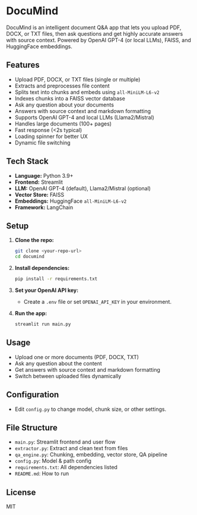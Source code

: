 # DocuMind

DocuMind is an intelligent document Q&A app that lets you upload PDF, DOCX, or TXT files, then ask questions and get highly accurate answers with source context. Powered by OpenAI GPT-4 (or local LLMs), FAISS, and HuggingFace embeddings.

## Features
- Upload PDF, DOCX, or TXT files (single or multiple)
- Extracts and preprocesses file content
- Splits text into chunks and embeds using `all-MiniLM-L6-v2`
- Indexes chunks into a FAISS vector database
- Ask any question about your documents
- Answers with source context and markdown formatting
- Supports OpenAI GPT-4 and local LLMs (Llama2/Mistral)
- Handles large documents (100+ pages)
- Fast response (<2s typical)
- Loading spinner for better UX
- Dynamic file switching

## Tech Stack
- **Language:** Python 3.9+
- **Frontend:** Streamlit
- **LLM:** OpenAI GPT-4 (default), Llama2/Mistral (optional)
- **Vector Store:** FAISS
- **Embeddings:** HuggingFace `all-MiniLM-L6-v2`
- **Framework:** LangChain

## Setup
1. **Clone the repo:**
   ```bash
   git clone <your-repo-url>
   cd documind
   ```
2. **Install dependencies:**
   ```bash
   pip install -r requirements.txt
   ```
3. **Set your OpenAI API key:**
   - Create a `.env` file or set `OPENAI_API_KEY` in your environment.

4. **Run the app:**
   ```bash
   streamlit run main.py
   ```

## Usage
- Upload one or more documents (PDF, DOCX, TXT)
- Ask any question about the content
- Get answers with source context and markdown formatting
- Switch between uploaded files dynamically

## Configuration
- Edit `config.py` to change model, chunk size, or other settings.

## File Structure
- `main.py`: Streamlit frontend and user flow
- `extractor.py`: Extract and clean text from files
- `qa_engine.py`: Chunking, embedding, vector store, QA pipeline
- `config.py`: Model & path config
- `requirements.txt`: All dependencies listed
- `README.md`: How to run

## License
MIT 